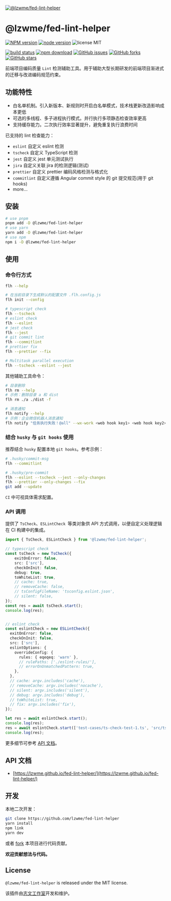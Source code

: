 [![@lzwme/fed-lint-helper](https://nodei.co/npm/@lzwme/fed-lint-helper.png)][npm-url]

# @lzwme/fed-lint-helper

[![NPM version][npm-badge]][npm-url]
[![node version][node-badge]][node-url]
![license MIT](https://img.shields.io/github/license/lzwme/fed-lint-helper)

[![build status](https://github.com/lzwme/fed-lint-helper/actions/workflows/node-ci.yml/badge.svg)](https://github.com/lzwme/fed-lint-helper/actions/workflows/node-ci.yml)
[![npm download][download-badge]][download-url]
[![GitHub issues][issues-badge]][issues-url]
[![GitHub forks][forks-badge]][forks-url]
[![GitHub stars][stars-badge]][stars-url]

前端项目编码质量 `Lint` 检测辅助工具。用于辅助大型长期研发的前端项目渐进式的迁移与改进编码规范约束。

## 功能特性

- 白名单机制。引入新版本、新规则时开启白名单模式，技术栈更新改造影响成本更低
- 可选的多线程、多子进程执行模式。并行执行多项静态检查效率更高
- 支持缓存能力。二次执行效率显著提升，避免重复执行浪费时间

已支持的 lint 检查能力：

- `eslint` 自定义 eslint 检测
- `tscheck` 自定义 TypeScript 检测
- `jest` 自定义 jest 单元测试执行
- `jira` 自定义关联 jira 的检测逻辑(测试)
- `prettier` 自定义 prettier 编码风格检测与格式化
- `commitlint` 自定义遵循 Angular commit style 的 git 提交规范(用于 git hooks)
- more...

## 安装

```bash
# use pnpm
pnpm add -D @lzwme/fed-lint-helper
# use yarn
yarn add -D @lzwme/fed-lint-helper
# use npm
npm i -D @lzwme/fed-lint-helper
```

## 使用

### 命令行方式

```bash
flh --help

# 在当前目录下生成默认的配置文件 .flh.config.js
flh init --config

# typescript check
flh --tscheck
# eslint check
flh --eslint
# jest check
flh --jest
# git commit lint
flh --commitlint
# prettier fix
flh --prettier --fix

# Multitask parallel execution
flh --tscheck --eslint --jest
```

其他辅助工具命令：

```bash
# 目录删除
flh rm --help
# 示例：删除目录 a 和 dist
flh rm ./a ./dist -f

# 消息通知
flh notify --help
# 示例：企业微信机器人消息通知
flh notify "任务执行失败！@all" --wx-work <web hook key1> <web hook key2>
```

### 结合 `husky` 与 `git hooks` 使用

推荐结合 `husky` 配置本地 `git hooks`。参考示例：

```bash
# .husky/commit-msg
flh --commitlint

# .husky/pre-commit
flh --eslint --tscheck --jest --only-changes
flh --prettier --only-changes --fix
git add --update
```

`CI` 中可视具体需求配置。

### API 调用

提供了 `TsCheck`、`ESLintCheck `等类对象供 API 方式调用，以便自定义处理逻辑在 CI 构建中的集成。

```ts
import { TsCheck, ESLintCheck } from '@lzwme/fed-lint-helper';

// typescript check
const tsCheck = new TsCheck({
    exitOnError: false,
    src: ['src'],
    checkOnInit: false,
    debug: true,
    toWhiteList: true,
    // cache: true,
    // removeCache: false,
    // tsConfigFileName: 'tsconfig.eslint.json',
    // silent: false,
});
const res = await tsCheck.start();
console.log(res);


// eslint check
const eslintCheck = new ESLintCheck({
  exitOnError: false,
  checkOnInit: false,
  src: ['src'],
  eslintOptions: {
    overrideConfig: {
      rules: { eqeqeq: 'warn' },
      // rulePaths: ['./eslint-rules/'],
      // errorOnUnmatchedPattern: true,
    },
  },
  // cache: argv.includes('cache'),
  // removeCache: argv.includes('nocache'),
  // silent: argv.includes('silent'),
  // debug: argv.includes('debug'),
  // toWhiteList: true,
  // fix: argv.includes('fix'),
});

let res = await eslintCheck.start();
console.log(res);
res = await eslintCheck.start(['test-cases/ts-check-test-1.ts', 'src/ts-check.ts']);
console.log(res);
```

更多细节可参考 [API 文档](https://lzw.me/doc/fed-lint-helper)。

## API 文档

- [https://lzwme.github.io/fed-lint-helper/](https://lzwme.github.io/fed-lint-helper/)

## 开发

本地二次开发：

```bash
git clone https://github.com/lzwme/fed-lint-helper
yarn install
npm link
yarn dev
```

或者 [fork]() 本项目进行代码贡献。

**欢迎贡献想法与代码。**

## License

`@lzwme/fed-lint-helper` is released under the MIT license.

该插件由[志文工作室](https://lzw.me)开发和维护。


[stars-badge]: https://img.shields.io/github/stars/lzwme/fed-lint-helper.svg
[stars-url]: https://github.com/lzwme/fed-lint-helper/stargazers
[forks-badge]: https://img.shields.io/github/forks/lzwme/fed-lint-helper.svg
[forks-url]: https://github.com/lzwme/fed-lint-helper/network
[issues-badge]: https://img.shields.io/github/issues/lzwme/fed-lint-helper.svg
[issues-url]: https://github.com/lzwme/fed-lint-helper/issues
[npm-badge]: https://img.shields.io/npm/v/@lzwme/fed-lint-helper.svg?style=flat-square
[npm-url]: https://npmjs.org/package/@lzwme/fed-lint-helper
[node-badge]: https://img.shields.io/badge/node.js-%3E=_14.18.0-green.svg?style=flat-square
[node-url]: https://nodejs.org/download/
[download-badge]: https://img.shields.io/npm/dm/@lzwme/fed-lint-helper.svg?style=flat-square
[download-url]: https://npmjs.org/package/@lzwme/fed-lint-helper
[bundlephobia-url]: https://bundlephobia.com/result?p=@lzwme/fed-lint-helper@latest
[bundlephobia-badge]: https://badgen.net/bundlephobia/minzip/@lzwme/fed-lint-helper@latest
